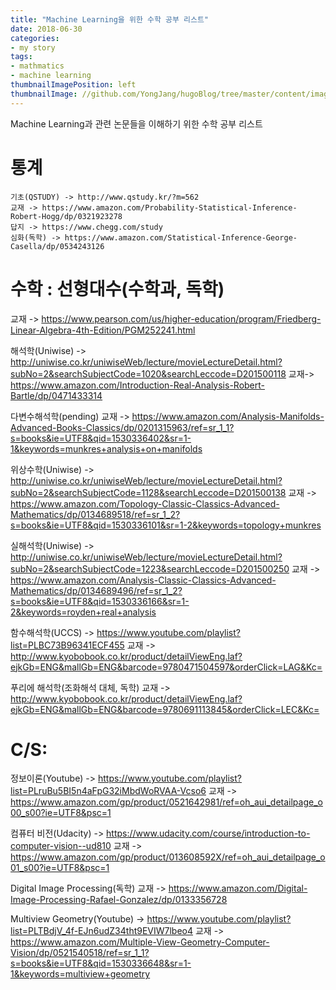 ```yaml
---
title: "Machine Learning을 위한 수학 공부 리스트"
date: 2018-06-30
categories:
- my story
tags:
- mathmatics
- machine learning
thumbnailImagePosition: left
thumbnailImage: //github.com/YongJang/hugoBlog/tree/master/content/images/2018-06-21-1.jpeg
---
```


Machine Learning과 관련 논문들을 이해하기 위한 수학 공부 리스트


# 통계     
    기초(QSTUDY) -> http://www.qstudy.kr/?m=562
    교재 -> https://www.amazon.com/Probability-Statistical-Inference-Robert-Hogg/dp/0321923278
    답지 -> https://www.chegg.com/study
    심화(독학) -> https://www.amazon.com/Statistical-Inference-George-Casella/dp/0534243126

# 수학 :   선형대수(수학과, 독학)
   교재 -> https://www.pearson.com/us/higher-education/program/Friedberg-Linear-Algebra-4th-Edition/PGM252241.html

   해석학(Uniwise) -> http://uniwise.co.kr/uniwiseWeb/lecture/movieLectureDetail.html?subNo=2&searchSubjectCode=1020&searchLeccode=D201500118
   교재-> https://www.amazon.com/Introduction-Real-Analysis-Robert-Bartle/dp/0471433314

   다변수해석학(pending)
   교재 -> https://www.amazon.com/Analysis-Manifolds-Advanced-Books-Classics/dp/0201315963/ref=sr_1_1?s=books&ie=UTF8&qid=1530336402&sr=1-1&keywords=munkres+analysis+on+manifolds

   위상수학(Uniwise) -> http://uniwise.co.kr/uniwiseWeb/lecture/movieLectureDetail.html?subNo=2&searchSubjectCode=1128&searchLeccode=D201500138
   교재 -> https://www.amazon.com/Topology-Classic-Classics-Advanced-Mathematics/dp/0134689518/ref=sr_1_2?s=books&ie=UTF8&qid=1530336101&sr=1-2&keywords=topology+munkres

   실해석학(Uniwise) -> http://uniwise.co.kr/uniwiseWeb/lecture/movieLectureDetail.html?subNo=2&searchSubjectCode=1223&searchLeccode=D201500250
   교재 -> https://www.amazon.com/Analysis-Classic-Classics-Advanced-Mathematics/dp/0134689496/ref=sr_1_2?s=books&ie=UTF8&qid=1530336166&sr=1-2&keywords=royden+real+analysis

   함수해석학(UCCS) -> https://www.youtube.com/playlist?list=PLBC73B96341ECF455
   교재 -> http://www.kyobobook.co.kr/product/detailViewEng.laf?ejkGb=ENG&mallGb=ENG&barcode=9780471504597&orderClick=LAG&Kc=

   푸리에 해석학(조화해석 대체, 독학)
   교재 -> http://www.kyobobook.co.kr/product/detailViewEng.laf?ejkGb=ENG&mallGb=ENG&barcode=9780691113845&orderClick=LEC&Kc=

# C/S:
   정보이론(Youtube) -> https://www.youtube.com/playlist?list=PLruBu5BI5n4aFpG32iMbdWoRVAA-Vcso6
   교재 -> https://www.amazon.com/gp/product/0521642981/ref=oh_aui_detailpage_o00_s00?ie=UTF8&psc=1

   컴퓨터 비전(Udacity) -> https://www.udacity.com/course/introduction-to-computer-vision--ud810
   교재 -> https://www.amazon.com/gp/product/013608592X/ref=oh_aui_detailpage_o01_s00?ie=UTF8&psc=1

   Digital Image Processing(독학)
   교재 -> https://www.amazon.com/Digital-Image-Processing-Rafael-Gonzalez/dp/0133356728

   Multiview Geometry(Youtube) -> https://www.youtube.com/playlist?list=PLTBdjV_4f-EJn6udZ34tht9EVIW7lbeo4
   교재 -> https://www.amazon.com/Multiple-View-Geometry-Computer-Vision/dp/0521540518/ref=sr_1_1?s=books&ie=UTF8&qid=1530336648&sr=1-1&keywords=multiview+geometry
